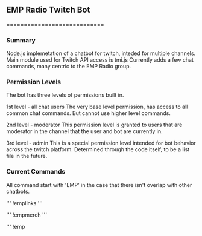 ## EMP Radio Twitch Bot
============================

### Summary 
Node.js implemetation of a chatbot for twitch, inteded for multiple channels. Main module used for Twitch API access is tmi.js
 Currently adds a few chat commands, many centric to the EMP Radio group.

### Permission Levels
The bot has three levels of permissions built in. 

1st level - all chat users
The very base level permission, has access to all common chat commands. But cannot use higher level commands.

2nd level - moderator
This permission level is granted to users that are moderator in the channel that the user and bot are currently in. 

3rd level - admin
This is a special permission level intended for bot behavior across the twitch platform. Determined through the code itself, to be a list file in the future.
 
### Current Commands
All command start with 'EMP' in the case that there isn't overlap with other chatbots.

'''
!emplinks
'''

'''
!empmerch
'''

'''
!emp
